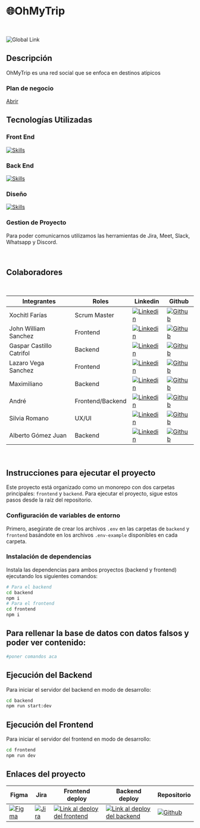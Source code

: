 # 🌐OhMyTrip

<br/>

![Global Link](globallink.jpg)

## Descripción

<p>OhMyTrip es una red social que se enfoca en destinos atipicos</p>

### Plan de negocio

[Abrir](./plan-de-negocios.md)

## Tecnologías Utilizadas

### Front End

[![Skills](https://skillicons.dev/icons?i=tailwind,next)](https://skillicons.dev)

### Back End

[![Skills](https://skillicons.dev/icons?i=nest,mongodb)](https://skillicons.dev)

### Diseño

[![Skills](https://skillicons.dev/icons?i=figma)](https://skillicons.dev)

### Gestion de Proyecto

<p>Para poder comunicarnos utilizamos las herramientas de Jira, Meet, Slack, Whatsapp y Discord.</p>

<br/>

## Colaboradores

<br/>

| Integrantes              | Roles            | Linkedin                                                                                                                                                         | Github                                                                                                                                     |
| ------------------------ | ---------------- | ---------------------------------------------------------------------------------------------------------------------------------------------------------------- | ------------------------------------------------------------------------------------------------------------------------------------------ |
| Xochitl Farías           | Scrum Master     | [![Linkedin](https://img.shields.io/badge/LinkedIn-0077B5?style=for-the-badge&logo=linkedin&logoColor=white)](https://www.linkedin.com/in/xfarias-scrum-master/) | [![Github](https://img.shields.io/badge/GitHub-100000?style=for-the-badge&logo=github&logoColor=white)](https://github.com/xochfa)         |
| John William Sanchez     | Frontend         | [![Linkedin](https://img.shields.io/badge/LinkedIn-0077B5?style=for-the-badge&logo=linkedin&logoColor=white)](https://www.linkedin.com/in/lazaro-vega-sanchez)   | [![Github](https://img.shields.io/badge/GitHub-100000?style=for-the-badge&logo=github&logoColor=white)](https://github.com/jwilliam96)     |
| Gaspar Castillo Catrifol | Backend          | [![Linkedin](https://img.shields.io/badge/LinkedIn-0077B5?style=for-the-badge&logo=linkedin&logoColor=white)](https://www.linkedin.com/in/isakidev/)             | [![Github](https://img.shields.io/badge/GitHub-100000?style=for-the-badge&logo=github&logoColor=white)](https://github.com/isakiDev)       |
| Lazaro Vega Sanchez      | Frontend         | [![Linkedin](https://img.shields.io/badge/LinkedIn-0077B5?style=for-the-badge&logo=linkedin&logoColor=white)](https://www.linkedin.com/in/lazaro-vega-sanchez)   | [![Github](https://img.shields.io/badge/GitHub-100000?style=for-the-badge&logo=github&logoColor=white)](https://github.com/lazaronazareno) |
| Maximiliano              | Backend          | [![Linkedin](https://img.shields.io/badge/LinkedIn-0077B5?style=for-the-badge&logo=linkedin&logoColor=white)]()                                                  | [![Github](https://img.shields.io/badge/GitHub-100000?style=for-the-badge&logo=github&logoColor=white)](https://github.com/mingeniero)     |
| André                    | Frontend/Backend | [![Linkedin](https://img.shields.io/badge/LinkedIn-0077B5?style=for-the-badge&logo=linkedin&logoColor=white)](https://www.linkedin.com/in/ae95caba)              | [![Github](https://img.shields.io/badge/GitHub-100000?style=for-the-badge&logo=github&logoColor=white)](https://github.com/ae95caba)       |
| Silvia Romano            | UX/UI            | [![Linkedin](https://img.shields.io/badge/LinkedIn-0077B5?style=for-the-badge&logo=linkedin&logoColor=white)](http://www.linkedin.com/in/sil-romano-811560286)   | [![Github](https://img.shields.io/badge/GitHub-100000?style=for-the-badge&logo=github&logoColor=white)](http://github.com/soysil)          |
| Alberto Gómez Juan       | Backend          | [![Linkedin](https://img.shields.io/badge/LinkedIn-0077B5?style=for-the-badge&logo=linkedin&logoColor=white)](https://www.linkedin.com/in/agomezjuan/)           | [![Github](https://img.shields.io/badge/GitHub-100000?style=for-the-badge&logo=github&logoColor=white)](https://github.com/agomezjuan)     |

<br/>

## Instrucciones para ejecutar el proyecto

Este proyecto está organizado como un monorepo con dos carpetas principales: `frontend` y `backend`. Para ejecutar el proyecto, sigue estos pasos desde la raíz del repositorio.

### Configuración de variables de entorno

Primero, asegúrate de crear los archivos `.env` en las carpetas de `backend` y `frontend` basándote en los archivos `.env-example` disponibles en cada carpeta.

### Instalación de dependencias

Instala las dependencias para ambos proyectos (backend y frontend) ejecutando los siguientes comandos:

```sh
# Para el backend
cd backend
npm i
# Para el frontend
cd frontend
npm i

```

## Para rellenar la base de datos con datos falsos y poder ver contenido:

```sh
#poner comandos aca
```

## Ejecución del Backend

Para iniciar el servidor del backend en modo de desarrollo:

```sh
cd backend
npm run start:dev
```

## Ejecución del Frontend

Para iniciar el servidor del frontend en modo de desarrollo:

```sh
cd frontend
npm run dev
```

## Enlaces del proyecto

| Figma                                                                                                                                                        | Jira                                                                                                                                                                                                                                                                   | Frontend deploy                                                                                                                                  | Backend deploy                                                                                                                                                | Repositorio                                                                                                                                                          |
| ------------------------------------------------------------------------------------------------------------------------------------------------------------ | ---------------------------------------------------------------------------------------------------------------------------------------------------------------------------------------------------------------------------------------------------------------------- | ------------------------------------------------------------------------------------------------------------------------------------------------ | ------------------------------------------------------------------------------------------------------------------------------------------------------------- | -------------------------------------------------------------------------------------------------------------------------------------------------------------------- |
| [![Figma](https://skillicons.dev/icons?i=figma)](https://www.figma.com/design/hUG1EOkKXqpRinerOEdKTM/team-no-country-17-12?node-id=0-1&t=CBa1crfmRYe7RGdW-0) | [![Jira](https://img.shields.io/badge/Jira-0052CC?style=for-the-badge&logo=jira&logoColor=white)](https://xoch-scrum.atlassian.net/jira/software/projects/S1TNR/boards/14/timeline?shared=&atlOrigin=eyJpIjoiODcyYWZiMzVjZDM1NDE5MWIzZDUyZmY2MzMyZDIxOGMiLCJwIjoiaiJ9) | [![Link al deploy del frontend](https://img.shields.io/badge/live-demo-00C4CC?style=for-the-badge)](https://frontend-nu-five-59.vercel.app/feed) | [![Link al deploy del backend](https://img.shields.io/badge/LIVE-DEMO-00C4CC?style=for-the-badge)](https://ohmytrip-backend-production.up.railway.app/api/v1) | [![Github](https://img.shields.io/badge/Github-black?style=for-the-badge&logo=github&logoColor=white)](https://github.com/No-Country-simulation/s17-12-t-node-react) |
